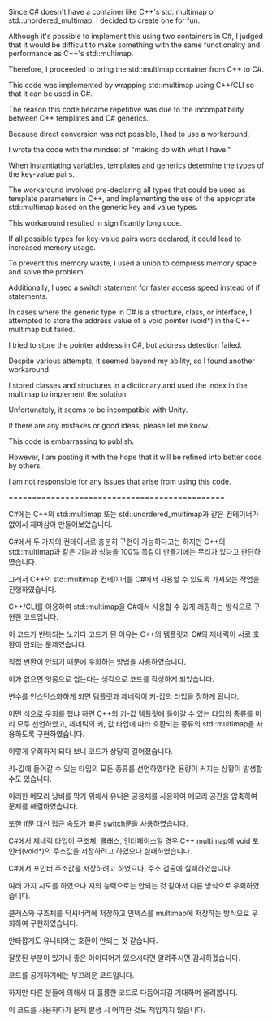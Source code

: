Since C# doesn't have a container like C++'s std::multimap or std::unordered_multimap, I decided to create one for fun.

Although it's possible to implement this using two containers in C#, I judged that it would be difficult to make something with the same functionality and performance as C++'s std::multimap.

Therefore, I proceeded to bring the std::multimap container from C++ to C#.

This code was implemented by wrapping std::multimap using C++/CLI so that it can be used in C#.

The reason this code became repetitive was due to the incompatibility between C++ templates and C# generics.

Because direct conversion was not possible, I had to use a workaround.

I wrote the code with the mindset of "making do with what I have."

When instantiating variables, templates and generics determine the types of the key-value pairs.

The workaround involved pre-declaring all types that could be used as template parameters in C++, and implementing the use of the appropriate std::multimap based on the generic key and value types.

This workaround resulted in significantly long code.

If all possible types for key-value pairs were declared, it could lead to increased memory usage.

To prevent this memory waste, I used a union to compress memory space and solve the problem.

Additionally, I used a switch statement for faster access speed instead of if statements.

In cases where the generic type in C# is a structure, class, or interface, I attempted to store the address value of a void pointer (void*) in the C++ multimap but failed.

I tried to store the pointer address in C#, but address detection failed.

Despite various attempts, it seemed beyond my ability, so I found another workaround.

I stored classes and structures in a dictionary and used the index in the multimap to implement the solution.

Unfortunately, it seems to be incompatible with Unity.

If there are any mistakes or good ideas, please let me know.

This code is embarrassing to publish.

However, I am posting it with the hope that it will be refined into better code by others.

I am not responsible for any issues that arise from using this code.

==============================================

C#에는 C++의 std::multimap 또는 std::unordered_multimap과 같은 컨테이너가 없어서 재미삼아 만들어보았습니다.

C#에서 두 가지의 컨테이너로 충분히 구현이 가능하다고는 하지만 C++의 std::multimap과 같은 기능과 성능을 100% 똑같이 만들기에는 무리가 있다고 판단하였습니다.

그래서 C++의 std::multimap 컨테이너를 C#에서 사용할 수 있도록 가져오는 작업을 진행하였습니다.

C++/CLI를 이용하여 std::multimap을 C#에서 사용할 수 있게 래핑하는 방식으로 구현한 코드입니다.

이 코드가 반복되는 노가다 코드가 된 이유는 C++의 템플릿과 C#의 제네릭이 서로 호환이 안되는 문제였습니다.

직접 변환이 안되기 때문에 우회하는 방법을 사용하였습니다.

이가 없으면 잇몸으로 씹는다는 생각으로 코드를 작성하게 되었습니다.

변수를 인스턴스화하게 되면 템플릿과 제네릭이 키-값의 타입을 정하게 됩니다.

어떤 식으로 우회를 했냐 하면 C++의 키-값 템플릿에 들어갈 수 있는 타입의 종류를 미리 모두 선언하였고, 제네릭의 키, 값 타입에 따라 호환되는 종류의 std::multimap을 사용하도록 구현하였습니다.

이렇게 우회하게 되다 보니 코드가 상당히 길어졌습니다.

키-값에 들어갈 수 있는 타입의 모든 종류를 선언하였다면 용량이 커지는 상황이 발생할 수도 있습니다.

이러한 메모리 낭비를 막기 위해서 유니온 공용체를 사용하여 메모리 공간을 압축하여 문제를 해결하였습니다.

또한 if문 대신 접근 속도가 빠른 switch문을 사용하였습니다.

C#에서 제네릭 타입이 구조체, 클래스, 인터페이스일 경우 C++ multimap에 void 포인터(void*)의 주소값을 저장하려고 하였으나 실패하였습니다.

C#에서 포인터 주소값을 저장하려고 하였으나, 주소 검출에 실패하였습니다.

여러 가지 시도를 하였으나 저의 능력으로는 안되는 것 같아서 다른 방식으로 우회하였습니다.

클래스와 구조체를 딕셔너리에 저장하고 인덱스를 multimap에 저장하는 방식으로 우회하여 구현하였습니다.

안타깝게도 유니티와는 호환이 안되는 것 같습니다.

잘못된 부분이 있거나 좋은 아이디어가 있으시다면 알려주시면 감사하겠습니다.

코드를 공개하기에는 부끄러운 코드입니다.

하지만 다른 분들에 의해서 더 훌륭한 코드로 다듬어지길 기대하며 올려봅니다.

이 코드를 사용하다가 문제 발생 시 어떠한 것도 책임지지 않습니다.

